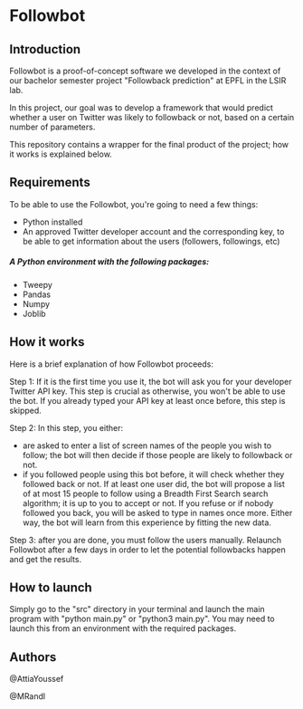 # Followbot

## Introduction

Followbot is a proof-of-concept software we developed in the context of our bachelor semester project "Followback prediction" at EPFL in the LSIR lab.

In this project, our goal was to develop a framework that would predict whether a user on Twitter was likely to followback or not, based on a certain number of parameters.

This repository contains a wrapper for the final product of the project; how it works is explained below.

## Requirements

To be able to use the Followbot, you're going to need a few things:
- Python installed
- An approved Twitter developer account and the corresponding key, to be able to get information about the users (followers, followings, etc)

##### A Python environment with the following packages:

- Tweepy
- Pandas
- Numpy
- Joblib
## How it works

Here is a brief explanation of how Followbot proceeds:

Step 1: If it is the first time you use it, the bot will ask you for your developer Twitter API key. This step is crucial as otherwise, you won't be able to use the bot. If you already typed your API key at least once before, this step is skipped.

Step 2: In this step, you either:

- are asked to enter a list of screen names of the people you wish to follow; the bot will then decide if those people are likely to followback or not.
- if you followed people using this bot before, it will check whether they followed back or not. If at least one user did, the bot will propose a list of at most 15 people to follow using a Breadth First Search search algorithm; it is up to you to accept or not. If you refuse or if nobody followed you back, you will be asked to type in names once more. Either way, the bot will learn from this experience by fitting the new data.

Step 3: after you are done, you must follow the users manually. Relaunch Followbot after a few days in order to let the potential followbacks happen and get the results.


## How to launch

Simply go to the "src" directory in your terminal and launch the main program with "python main.py" or "python3 main.py". You may need to launch this from an environment with the required packages.

## Authors
@AttiaYoussef

@MRandl
